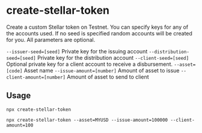 # create-stellar-token

Create a custom Stellar token on Testnet.  You can specify keys for any of the accounts used.  If no seed is specified random accounts will be created for you.  All parameters are optional.

`--issuer-seed=[seed]` Private key for the issuing account
`--distribution-seed=[seed]` Private key for the distribution account
`--client-seed=[seed]` Optional private key for a client account to receive a disbursement.
`--asset=[code]` Asset name
`--issue-amount=[number]` Amount of asset to issue
`--client-amount=[number]` Amount of asset to send to client

## Usage

`npx create-stellar-token`

`npx create-stellar-token --asset=MYUSD --issue-amount=100000 --client-amount=100`